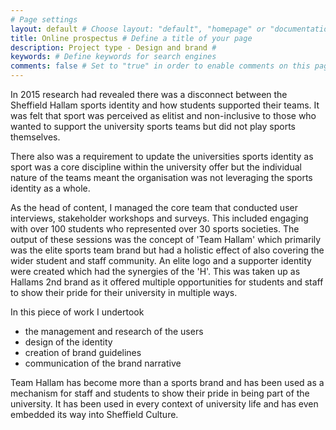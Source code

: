 ```yaml
---
# Page settings
layout: default # Choose layout: "default", "homepage" or "documentation-archive"
title: Online prospectus # Define a title of your page
description: Project type - Design and brand # 
keywords: # Define keywords for search engines
comments: false # Set to "true" in order to enable comments on this page. Make sure you properly setup "disqus_forum_shortname" variable in "_config.yml"
---
```


In 2015 research had revealed there was a disconnect between the Sheffield Hallam sports identity and how students supported their teams. It was felt that sport was perceived as elitist and non-inclusive to those who wanted to support the university sports teams but did not play sports themselves.

There also was a requirement to update the universities sports identity as sport was a core discipline within the university offer but the individual nature of the teams meant the organisation was not leveraging the sports identity as a whole.

As the head of content, I managed the core team that conducted user interviews, stakeholder workshops and surveys. This included engaging with over 100 students who represented over 30 sports societies.
The output of these sessions was the concept of 'Team Hallam' which primarily was the elite sports team brand but had a holistic effect of also covering the wider student and staff community. An elite logo and a supporter identity were created which had the synergies of the 'H'. This was taken up as Hallams 2nd brand as it offered multiple opportunities for students and staff to show their pride for their university in multiple ways.

In this piece of work I undertook 

- the management and research of the users
- design of the identity
- creation of brand guidelines
- communication of the brand narrative

Team Hallam has become more than a sports brand and has been used as a mechanism for staff and students to show their pride in being part of the university. It has been used in every context of university life and has even embedded its way into Sheffield Culture.